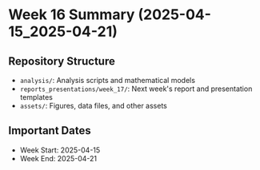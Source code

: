 # Week 16 Summary (2025-04-15_2025-04-21)

## Repository Structure

- `analysis/`: Analysis scripts and mathematical models
- `reports_presentations/week_17/`: Next week's report and presentation templates
- `assets/`: Figures, data files, and other assets

## Important Dates

- Week Start: 2025-04-15
- Week End: 2025-04-21
